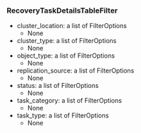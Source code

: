 ### RecoveryTaskDetailsTableFilter
- cluster_location: a list of FilterOptions
  - None
- cluster_type: a list of FilterOptions
  - None
- object_type: a list of FilterOptions
  - None
- replication_source: a list of FilterOptions
  - None
- status: a list of FilterOptions
  - None
- task_category: a list of FilterOptions
  - None
- task_type: a list of FilterOptions
  - None
